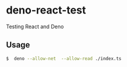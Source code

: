 # deno-react-test
Testing React and Deno

## Usage

```sh
$  deno --allow-net  --allow-read ./index.ts                  
```
